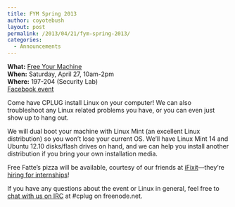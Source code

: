 ```yaml
---
title: FYM Spring 2013
author: coyotebush
layout: post
permalink: /2013/04/21/fym-spring-2013/
categories:
  - Announcements
---
```

**What:** [Free Your Machine][1]  
**When:** Saturday, April 27, 10am-2pm  
**Where:** 197-204 (Security Lab)  
[Facebook event][2]

Come have CPLUG install Linux on your computer! We can also troubleshoot any Linux related problems you have, or you can even just show up to hang out.

We will dual boot your machine with Linux Mint (an excellent Linux distribution) so you won&#8217;t lose your current OS. We’ll have Linux Mint 14 and Ubuntu 12.10 disks/flash drives on hand, and we can help you install another distribution if you bring your own installation media.

Free Fatte’s pizza will be available, courtesy of our friends at [iFixit][3]&mdash;they&#8217;re [hiring for internships][4]!

If you have any questions about the event or Linux in general, feel free to [chat with us on IRC][5] at #cplug on freenode.net.

 [1]: http://cplug.org/events/fym/ "FYM"
 [2]: https://www.facebook.com/events/112654275602150/
 [3]: http://www.ifixit.com/
 [4]: http://www.ifixit.com/Info/Jobs
 [5]: http://cplug.org/irc/ "IRC"